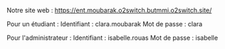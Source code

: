 Notre site web :
https://ent.moubarak.o2switch.butmmi.o2switch.site/

Pour un étudiant : 
Identifiant : clara.moubarak
Mot de passe : clara

Pour l'administrateur : 
Identifiant : isabelle.rouas
Mot de passe : isabelle
